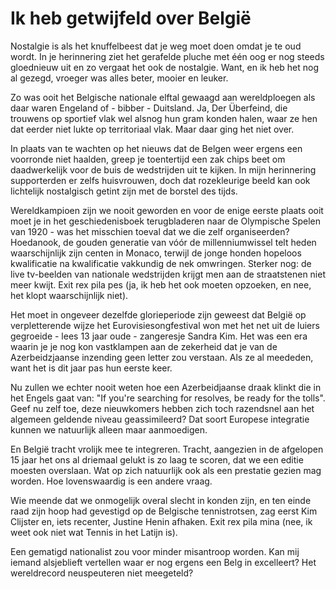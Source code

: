 # Ik heb getwijfeld over België

Nostalgie is als het knuffelbeest dat je weg moet doen omdat je te oud wordt. In je herinnering ziet het gerafelde pluche met één oog er nog steeds gloednieuw uit en zo vergaat het ook de nostalgie. Want, en ik heb het nog al gezegd, vroeger was alles beter, mooier en leuker.

Zo was ooit het Belgische nationale elftal gewaagd aan wereldploegen als daar waren Engeland of - bibber - Duitsland. Ja, Der Überfeind, die trouwens op sportief vlak wel alsnog hun gram konden halen, waar ze hen dat eerder niet lukte op territoriaal vlak. Maar daar ging het niet over.

In plaats van te wachten op het nieuws dat de Belgen weer ergens een voorronde niet haalden, greep je toentertijd een zak chips beet om daadwerkelijk voor de buis de wedstrijden uit te kijken. In mijn herinnering supporterden er zelfs huisvrouwen, doch dat rozekleurige beeld kan ook lichtelijk nostalgisch getint zijn met de borstel des tijds.

Wereldkampioen zijn we nooit geworden en voor de enige eerste plaats ooit moet je in het geschiedenisboek terugbladeren naar de Olympische Spelen van 1920 - was het misschien toeval dat we die zelf organiseerden? Hoedanook, de gouden generatie van vóór de millenniumwissel telt heden waarschijnlijk zijn centen in Monaco, terwijl de jonge honden hopeloos kwalificatie na kwalificatie vakkundig de nek omwringen. Sterker nog: de live tv-beelden van nationale wedstrijden krijgt men aan de straatstenen niet meer kwijt. Exit rex pila pes (ja, ik heb het ook moeten opzoeken, en nee, het klopt waarschijnlijk niet).

Het moet in ongeveer dezelfde glorieperiode zijn geweest dat België op verpletterende wijze het Eurovisiesongfestival won met het net uit de luiers gegroeide - lees 13 jaar oude - zangeresje Sandra Kim. Het was een era waarin je je nog kon vastklampen aan de zekerheid dat je van de Azerbeidzjaanse inzending geen letter zou verstaan. Als ze al meededen, want het is dit jaar pas hun eerste keer.

Nu zullen we echter nooit weten hoe een Azerbeidjaanse draak klinkt die in het Engels gaat van: "If you're searching for resolves, be ready for the tolls". Geef nu zelf toe, deze nieuwkomers hebben zich toch razendsnel aan het algemeen geldende niveau geassimileerd? Dat soort Europese integratie kunnen we natuurlijk alleen maar aanmoedigen.

En België tracht vrolijk mee te integreren. Tracht, aangezien in de afgelopen 15 jaar het ons al driemaal gelukt is zo laag te scoren, dat we een editie moesten overslaan. Wat op zich natuurlijk ook als een prestatie gezien mag worden. Hoe lovenswaardig is een andere vraag.

Wie meende dat we onmogelijk overal slecht in konden zijn, en ten einde raad zijn hoop had gevestigd op de Belgische tennistrotsen, zag eerst Kim Clijster en, iets recenter, Justine Henin afhaken. Exit rex pila mina (nee, ik weet ook niet wat Tennis in het Latijn is).

Een gematigd nationalist zou voor minder misantroop worden. Kan mij iemand alsjeblieft vertellen waar er nog ergens een Belg in excelleert? Het wereldrecord neuspeuteren niet meegeteld?
